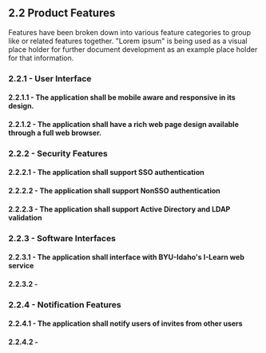 ## 2.2 Product Features

Features have been broken down into various feature categories to group like or related features together. "Lorem ipsum" is being used as a visual place holder for further document development as an example place holder for that information.

### 2.2.1 - User Interface

#### 2.2.1.1 - The application shall be mobile aware and responsive in its design.

#### 2.2.1.2 - The application shall have a rich web page design available through a full web browser.

### 2.2.2 - Security Features

#### 2.2.2.1 - The application shall support SSO authentication

#### 2.2.2.2 - The application shall support NonSSO authentication

#### 2.2.2.3 - The application shall support Active Directory and LDAP validation

### 2.2.3 - Software Interfaces

#### 2.2.3.1 - The application shall interface with BYU-Idaho's I-Learn web service

#### 2.2.3.2 - 

### 2.2.4 - Notification Features

#### 2.2.4.1 - The application shall notify users of invites from other users

#### 2.2.4.2 - 
